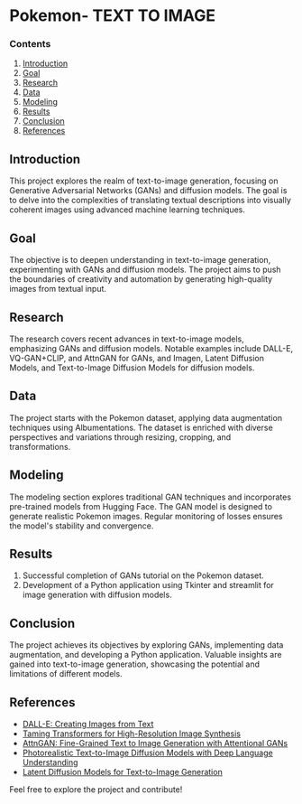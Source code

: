 # Pokemon- TEXT TO IMAGE


### Contents
1. [Introduction](#introduction)
2. [Goal](#goal)
3. [Research](#research)
4. [Data](#data)
5. [Modeling](#modeling)
6. [Results](#results)
7. [Conclusion](#conclusion)
8. [References](#references)

## Introduction
This project explores the realm of text-to-image generation, focusing on Generative Adversarial Networks (GANs) and diffusion models. The goal is to delve into the complexities of translating textual descriptions into visually coherent images using advanced machine learning techniques.

## Goal
The objective is to deepen understanding in text-to-image generation, experimenting with GANs and diffusion models. The project aims to push the boundaries of creativity and automation by generating high-quality images from textual input.

## Research
The research covers recent advances in text-to-image models, emphasizing GANs and diffusion models. Notable examples include DALL-E, VQ-GAN+CLIP, and AttnGAN for GANs, and Imagen, Latent Diffusion Models, and Text-to-Image Diffusion Models for diffusion models.

## Data
The project starts with the Pokemon dataset, applying data augmentation techniques using Albumentations. The dataset is enriched with diverse perspectives and variations through resizing, cropping, and transformations.

## Modeling
The modeling section explores traditional GAN techniques and incorporates pre-trained models from Hugging Face. The GAN model is designed to generate realistic Pokemon images. Regular monitoring of losses ensures the model's stability and convergence.

## Results
1. Successful completion of GANs tutorial on the Pokemon dataset.
2. Development of a Python application using Tkinter and streamlit for image generation with diffusion models.

## Conclusion
The project achieves its objectives by exploring GANs, implementing data augmentation, and developing a Python application. Valuable insights are gained into text-to-image generation, showcasing the potential and limitations of different models.

## References
- [DALL-E: Creating Images from Text](link-to-paper-1)
- [Taming Transformers for High-Resolution Image Synthesis](link-to-paper-2)
- [AttnGAN: Fine-Grained Text to Image Generation with Attentional GANs](link-to-paper-3)
- [Photorealistic Text-to-Image Diffusion Models with Deep Language Understanding](link-to-paper-4)
- [Latent Diffusion Models for Text-to-Image Generation](link-to-paper-5)

Feel free to explore the project and contribute!

